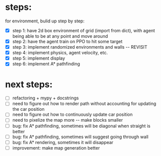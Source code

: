 # steps:

for environment, bulid up step by step:

- [x] step 1: have 2d box environment of grid (import from dict), with agent being able to be at any point and move around
- [x] step 2: have the agent train on PPO to hit some target
- [x] step 3: implement randomized environments and walls -- REVISIT
- [x] step 4: implement physics, agent velocity, etc.
- [x] step 5: implement display
- [x] step 6: implement A\* pathfinding

# next steps:

- [ ] refactoring + mypy + docstrings
- [ ] need to figure out how to render path without accounting for updating the car position
- [ ] need to figure out how to continuously update car position
- [ ] need to pixelize the map more -- make blocks smaller
- [ ] bug: fix A\* pathfinding, sometimes will be diagonal when straight is better
- [ ] bug: fix A\* pathfinding, sometimes will suggest going through wall
- [ ] bug: fix A\* rendering, sometimes it will disappear
- [ ] improvement: make map generation better
